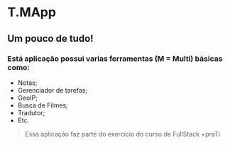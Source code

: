 # T.MApp
## Um pouco de tudo!

### Está aplicação possui varias ferramentas (M = Multi) básicas como:
- Notas;
- Gerenciador de tarefas;
- GeoIP;
- Busca de Filmes;
- Tradutor;
- Etc.

> Essa aplicação faz parte do exercício do curso de FullStack +praTi
